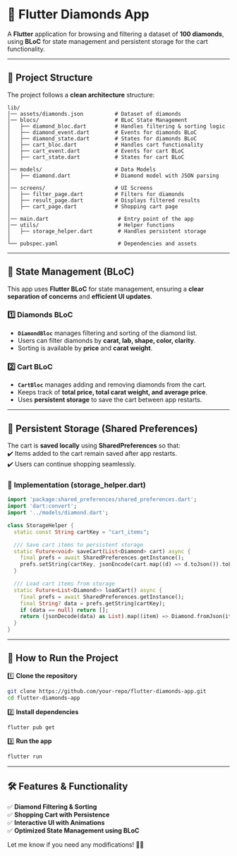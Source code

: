 # 💎 Flutter Diamonds App  

A **Flutter** application for browsing and filtering a dataset of **100 diamonds**, using **BLoC** for state management and persistent storage for the cart functionality.  

---

## 📂 **Project Structure**  

The project follows a **clean architecture** structure:  

```
lib/
│── assets/diamonds.json          # Dataset of diamonds
│── blocs/                        # BLoC State Management
│   ├── diamond_bloc.dart         # Handles filtering & sorting logic
│   ├── diamond_event.dart        # Events for diamonds BLoC
│   ├── diamond_state.dart        # States for diamonds BLoC
│   ├── cart_bloc.dart            # Handles cart functionality
│   ├── cart_event.dart           # Events for cart BLoC
│   ├── cart_state.dart           # States for cart BLoC
│
│── models/                       # Data Models
│   ├── diamond.dart              # Diamond model with JSON parsing
│
│── screens/                      # UI Screens
│   ├── filter_page.dart          # Filters for diamonds
│   ├── result_page.dart          # Displays filtered results
│   ├── cart_page.dart            # Shopping cart page
│
│── main.dart                      # Entry point of the app
│── utils/                         # Helper functions
│   ├── storage_helper.dart        # Handles persistent storage
│
└── pubspec.yaml                   # Dependencies and assets
```

---

## 🔄 **State Management (BLoC)**  

This app uses **Flutter BLoC** for state management, ensuring a **clear separation of concerns** and **efficient UI updates**.  

### 1️⃣ **Diamonds BLoC**
- **`DiamondBloc`** manages filtering and sorting of the diamond list.  
- Users can filter diamonds by **carat, lab, shape, color, clarity**.  
- Sorting is available by **price** and **carat weight**.  

### 2️⃣ **Cart BLoC**
- **`CartBloc`** manages adding and removing diamonds from the cart.  
- Keeps track of **total price, total carat weight, and average price**.  
- Uses **persistent storage** to save the cart between app restarts.  

---

## 💾 **Persistent Storage (Shared Preferences)**  

The cart is **saved locally** using **SharedPreferences** so that:  
✔️ Items added to the cart remain saved after app restarts.  
✔️ Users can continue shopping seamlessly.  

### 🔧 **Implementation (storage_helper.dart)**
```dart
import 'package:shared_preferences/shared_preferences.dart';
import 'dart:convert';
import '../models/diamond.dart';

class StorageHelper {
  static const String cartKey = "cart_items";

  /// Save cart items to persistent storage
  static Future<void> saveCart(List<Diamond> cart) async {
    final prefs = await SharedPreferences.getInstance();
    prefs.setString(cartKey, jsonEncode(cart.map((d) => d.toJson()).toList()));
  }

  /// Load cart items from storage
  static Future<List<Diamond>> loadCart() async {
    final prefs = await SharedPreferences.getInstance();
    final String? data = prefs.getString(cartKey);
    if (data == null) return [];
    return (jsonDecode(data) as List).map((item) => Diamond.fromJson(item)).toList();
  }
}
```

---

## 🚀 **How to Run the Project**  

1️⃣ **Clone the repository**  
```sh
git clone https://github.com/your-repo/flutter-diamonds-app.git
cd flutter-diamonds-app
```

2️⃣ **Install dependencies**  
```sh
flutter pub get
```

3️⃣ **Run the app**  
```sh
flutter run
```

---

## 🛠 **Features & Functionality**  

✅ **Diamond Filtering & Sorting**  
✅ **Shopping Cart with Persistence**  
✅ **Interactive UI with Animations**  
✅ **Optimized State Management using BLoC**  

Let me know if you need any modifications! 🚀🔥
